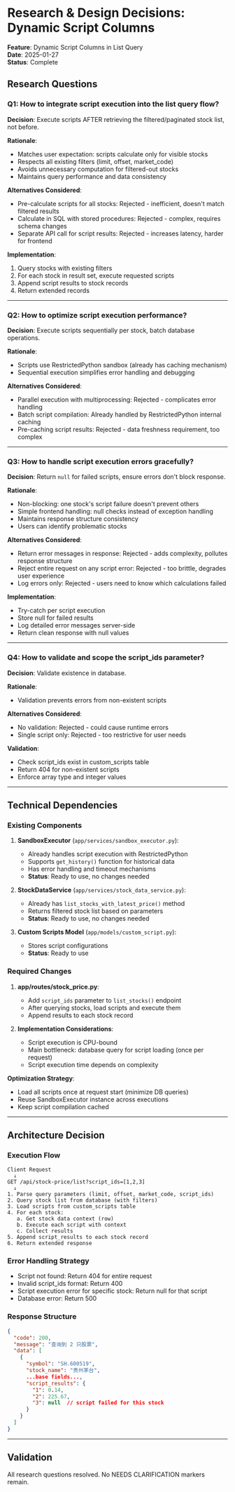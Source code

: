 # Research & Design Decisions: Dynamic Script Columns

**Feature**: Dynamic Script Columns in List Query  
**Date**: 2025-01-27  
**Status**: Complete

## Research Questions

### Q1: How to integrate script execution into the list query flow?

**Decision**: Execute scripts AFTER retrieving the filtered/paginated stock list, not before.

**Rationale**:
- Matches user expectation: scripts calculate only for visible stocks
- Respects all existing filters (limit, offset, market_code)
- Avoids unnecessary computation for filtered-out stocks
- Maintains query performance and data consistency

**Alternatives Considered**:
- Pre-calculate scripts for all stocks: Rejected - inefficient, doesn't match filtered results
- Calculate in SQL with stored procedures: Rejected - complex, requires schema changes
- Separate API call for script results: Rejected - increases latency, harder for frontend

**Implementation**:
1. Query stocks with existing filters
2. For each stock in result set, execute requested scripts
3. Append script results to stock records
4. Return extended records

---

### Q2: How to optimize script execution performance?

**Decision**: Execute scripts sequentially per stock, batch database operations.

**Rationale**:
- Scripts use RestrictedPython sandbox (already has caching mechanism)
- Sequential execution simplifies error handling and debugging

**Alternatives Considered**:
- Parallel execution with multiprocessing: Rejected - complicates error handling
- Batch script compilation: Already handled by RestrictedPython internal caching
- Pre-caching script results: Rejected - data freshness requirement, too complex

---

### Q3: How to handle script execution errors gracefully?

**Decision**: Return `null` for failed scripts, ensure errors don't block response.

**Rationale**:
- Non-blocking: one stock's script failure doesn't prevent others
- Simple frontend handling: null checks instead of exception handling
- Maintains response structure consistency
- Users can identify problematic stocks

**Alternatives Considered**:
- Return error messages in response: Rejected - adds complexity, pollutes response structure
- Reject entire request on any script error: Rejected - too brittle, degrades user experience
- Log errors only: Rejected - users need to know which calculations failed

**Implementation**:
- Try-catch per script execution
- Store null for failed results
- Log detailed error messages server-side
- Return clean response with null values

---

### Q4: How to validate and scope the script_ids parameter?

**Decision**: Validate existence in database.

**Rationale**:
- Validation prevents errors from non-existent scripts

**Alternatives Considered**:
- No validation: Rejected - could cause runtime errors
- Single script only: Rejected - too restrictive for user needs

**Validation**:
- Check script_ids exist in custom_scripts table
- Return 404 for non-existent scripts
- Enforce array type and integer values

---

## Technical Dependencies

### Existing Components

1. **SandboxExecutor** (`app/services/sandbox_executor.py`):
   - Already handles script execution with RestrictedPython
   - Supports `get_history()` function for historical data
   - Has error handling and timeout mechanisms
   - **Status**: Ready to use, no changes needed

2. **StockDataService** (`app/services/stock_data_service.py`):
   - Already has `list_stocks_with_latest_price()` method
   - Returns filtered stock list based on parameters
   - **Status**: Ready to use, no changes needed

3. **Custom Scripts Model** (`app/models/custom_script.py`):
   - Stores script configurations
   - **Status**: Ready to use

### Required Changes

1. **app/routes/stock_price.py**:
   - Add `script_ids` parameter to `list_stocks()` endpoint
   - After querying stocks, load scripts and execute them
   - Append results to each stock record

2. **Implementation Considerations**:
   - Script execution is CPU-bound
   - Main bottleneck: database query for script loading (once per request)
   - Script execution time depends on complexity

**Optimization Strategy**:
- Load all scripts once at request start (minimize DB queries)
- Reuse SandboxExecutor instance across executions
- Keep script compilation cached

---

## Architecture Decision

### Execution Flow

```
Client Request
  ↓
GET /api/stock-price/list?script_ids=[1,2,3]
  ↓
1. Parse query parameters (limit, offset, market_code, script_ids)
2. Query stock list from database (with filters)
3. Load scripts from custom_scripts table
4. For each stock:
   a. Get stock data context (row)
   b. Execute each script with context
   c. Collect results
5. Append script_results to each stock record
6. Return extended response
```

### Error Handling Strategy

- Script not found: Return 404 for entire request
- Invalid script_ids format: Return 400
- Script execution error for specific stock: Return null for that script
- Database error: Return 500

### Response Structure

```json
{
  "code": 200,
  "message": "查询到 2 只股票",
  "data": [
    {
      "symbol": "SH.600519",
      "stock_name": "贵州茅台",
      ...base fields...,
      "script_results": {
        "1": 0.14,
        "2": 225.67,
        "3": null  // script failed for this stock
      }
    }
  ]
}
```

---

## Validation

All research questions resolved. No NEEDS CLARIFICATION markers remain.

